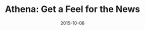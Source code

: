 ---
layout: post
title:  "Athena: Get a Feel for the News"
date:   2015-10-08
categories: project
featured: true
featured_img: "/img/athena-screenshot.png"
---